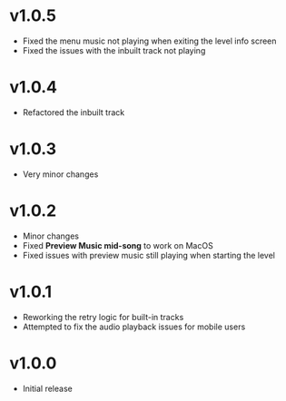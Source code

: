 # v1.0.5
- Fixed the menu music not playing when exiting the level info screen
- Fixed the issues with the inbuilt track not playing
# v1.0.4
- Refactored the inbuilt track
# v1.0.3
- Very minor changes
# v1.0.2
- Minor changes
- Fixed **Preview Music mid-song** to work on MacOS
- Fixed issues with preview music still playing when starting the level
# v1.0.1
- Reworking the retry logic for built-in tracks
- Attempted to fix the audio playback issues for mobile users
# v1.0.0
- Initial release